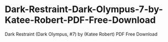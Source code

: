 # Dark-Restraint-Dark-Olympus-7-by-Katee-Robert-PDF-Free-Download
Dark Restraint (Dark Olympus, #7) by (Katee Robert) PDF Free Download
